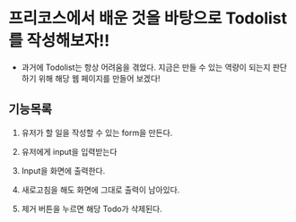 # 프리코스에서 배운 것을 바탕으로 Todolist를 작성해보자!!

- 과거에 Todolist는 항상 어려움을 겪었다. 지금은 만들 수 있는 역량이 되는지 판단하기 위해 해당 웹 페이지를 만들어 보겠다!

## 기능목록

1. 유저가 할 일을 작성할 수 있는 form을 만든다.

2. 유저에게 input을 입력받는다

3. Input을 화면에 출력한다.

4. 새로고침을 해도 화면에 그대로 출력이 남아있다.

5. 제거 버튼을 누르면 해당 Todo가 삭제된다.
